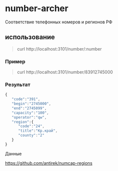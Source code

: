 # number-archer

Соответствие телефонных номеров и регионов РФ


## использование

> curl http://localhost:3101/number/:number

### Пример 

> curl http://localhost:3101/number/83912745000

### Результат 

`````javascript 
{
   "code":"391",
   "begin":"2745000",
   "end":"2745099",
   "capacity":"100",
   "operator":"qw",
   "region":{
      "code":"24",
      "title":"Кр.край",
      "county":"2"
   }
}
`````

Данные

https://github.com/antirek/numcap-regions